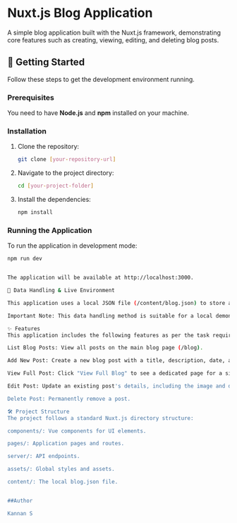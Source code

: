 # Nuxt.js Blog Application

A simple blog application built with the Nuxt.js framework, demonstrating core features such as creating, viewing, editing, and deleting blog posts.

## 🚀 Getting Started

Follow these steps to get the development environment running.

### Prerequisites

You need to have **Node.js** and **npm** installed on your machine.

### Installation

1.  Clone the repository:
    ```bash
    git clone [your-repository-url]
    ```

2.  Navigate to the project directory:
    ```bash
    cd [your-project-folder]
    ```

3.  Install the dependencies:
    ```bash
    npm install
    ```

### Running the Application

To run the application in development mode:

```bash
npm run dev


The application will be available at http://localhost:3000.

📂 Data Handling & Live Environment

This application uses a local JSON file (/content/blog.json) to store all blog post data. All actions (add, edit, delete) directly modify this file.

Important Note: This data handling method is suitable for a local demonstration. The JSON file will not work in a live deployment on a hosting service like Vercel or Netlify. This is because these platforms use a read-only file system, which prevents the application from writing new data or making changes to the file. For a live, persistent application, a database would be required.

✨ Features
This application includes the following features as per the task requirements:

List Blog Posts: View all posts on the main blog page (/blog).

Add New Post: Create a new blog post with a title, description, date, and image. The image is uploaded and stored on the local file system.

View Full Post: Click "View Full Blog" to see a dedicated page for a single post.

Edit Post: Update an existing post's details, including the image and date.

Delete Post: Permanently remove a post.

🛠 Project Structure
The project follows a standard Nuxt.js directory structure:

components/: Vue components for UI elements.

pages/: Application pages and routes.

server/: API endpoints.

assets/: Global styles and assets.

content/: The local blog.json file.


##Author

Kannan S